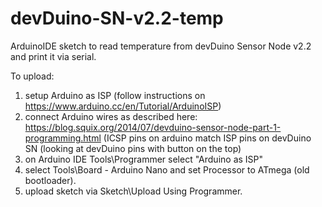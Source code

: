 # devDuino-SN-v2.2-temp
ArduinoIDE sketch to read temperature from devDuino Sensor Node v2.2 and print it via serial.

To upload:
1. setup Arduino as ISP (follow instructions on https://www.arduino.cc/en/Tutorial/ArduinoISP)
2. connect Arduino wires as described here: https://blog.squix.org/2014/07/devduino-sensor-node-part-1-programming.html (ICSP pins on arduino match ISP pins on devDuino SN (looking at devDuino pins with button on the top)
3. on Arduino IDE Tools\Programmer select "Arduino as ISP"
4. select Tools\Board - Arduino Nano and set Processor to ATmega (old bootloader).
5. upload sketch via Sketch\Upload Using Programmer.
